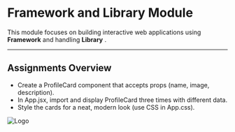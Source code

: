 # Framework and Library Module

This module focuses on building interactive web applications using **Framework** and handling **Library** .

---

##  Assignments Overview
- Create a ProfileCard component that accepts props (name, image, description).
- In App.jsx, import and display ProfileCard three times with different data.
- Style the cards for a neat, modern look (use CSS in App.css).

![Logo](./image.png)